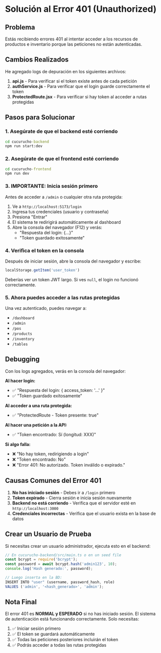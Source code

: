 # Solución al Error 401 (Unauthorized)

## Problema
Estás recibiendo errores 401 al intentar acceder a los recursos de productos e inventario porque las peticiones no están autenticadas.

## Cambios Realizados

He agregado logs de depuración en los siguientes archivos:
1. **api.js** - Para verificar si el token existe antes de cada petición
2. **authService.js** - Para verificar que el login guarde correctamente el token
3. **ProtectedRoute.jsx** - Para verificar si hay token al acceder a rutas protegidas

## Pasos para Solucionar

### 1. Asegúrate de que el backend esté corriendo
```cmd
cd cucurucho-backend
npm run start:dev
```

### 2. Asegúrate de que el frontend esté corriendo
```cmd
cd cucurucho-frontend
npm run dev
```

### 3. **IMPORTANTE: Inicia sesión primero**
Antes de acceder a `/admin` o cualquier otra ruta protegida:

1. Ve a `http://localhost:5173/login`
2. Ingresa tus credenciales (usuario y contraseña)
3. Presiona "Entrar"
4. El sistema te redirigirá automáticamente al dashboard
5. Abre la consola del navegador (F12) y verás:
   - "Respuesta del login: {...}"
   - "Token guardado exitosamente"

### 4. Verifica el token en la consola
Después de iniciar sesión, abre la consola del navegador y escribe:
```javascript
localStorage.getItem('user_token')
```

Deberías ver un token JWT largo. Si ves `null`, el login no funcionó correctamente.

### 5. Ahora puedes acceder a las rutas protegidas
Una vez autenticado, puedes navegar a:
- `/dashboard`
- `/admin`
- `/pos`
- `/products`
- `/inventory`
- `/tables`

## Debugging

Con los logs agregados, verás en la consola del navegador:

**Al hacer login:**
- ✅ "Respuesta del login: { access_token: '...' }"
- ✅ "Token guardado exitosamente"

**Al acceder a una ruta protegida:**
- ✅ "ProtectedRoute - Token presente: true"

**Al hacer una petición a la API:**
- ✅ "Token encontrado: Sí (longitud: XXX)"

**Si algo falla:**
- ❌ "No hay token, redirigiendo a login"
- ❌ "Token encontrado: No"
- ❌ "Error 401: No autorizado. Token inválido o expirado."

## Causas Comunes del Error 401

1. **No has iniciado sesión** - Debes ir a `/login` primero
2. **Token expirado** - Cierra sesión e inicia sesión nuevamente
3. **Backend no está corriendo** - Verifica que el servidor esté en `http://localhost:3000`
4. **Credenciales incorrectas** - Verifica que el usuario exista en la base de datos

## Crear un Usuario de Prueba

Si necesitas crear un usuario administrador, ejecuta esto en el backend:

```typescript
// En cucurucho-backend/src/main.ts o en un seed file
const bcrypt = require('bcrypt');
const password = await bcrypt.hash('admin123', 10);
console.log('Hash generado:', password);

// Luego inserta en la BD:
INSERT INTO "user" (username, password_hash, role) 
VALUES ('admin', '<hash_generado>', 'admin');
```

## Nota Final

El error 401 es **NORMAL y ESPERADO** si no has iniciado sesión. El sistema de autenticación está funcionando correctamente. Solo necesitas:

1. ✅ Iniciar sesión primero
2. ✅ El token se guardará automáticamente
3. ✅ Todas las peticiones posteriores incluirán el token
4. ✅ Podrás acceder a todas las rutas protegidas

